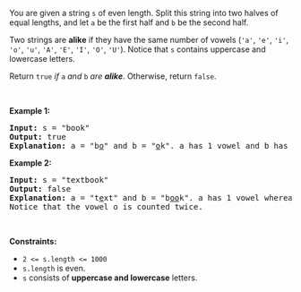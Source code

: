 <p>You are given a string <code>s</code> of even length. Split this string into two halves of equal lengths, and let <code>a</code> be the first half and <code>b</code> be the second half.</p>

<p>Two strings are <strong>alike</strong> if they have the same number of vowels (<code>'a'</code>, <code>'e'</code>, <code>'i'</code>, <code>'o'</code>, <code>'u'</code>, <code>'A'</code>, <code>'E'</code>, <code>'I'</code>, <code>'O'</code>, <code>'U'</code>). Notice that <code>s</code> contains uppercase and lowercase letters.</p>

<p>Return <code>true</code><em> if </em><code>a</code><em> and </em><code>b</code><em> are <strong>alike</strong></em>. Otherwise, return <code>false</code>.</p>

<p>&nbsp;</p>
<p><strong class="example">Example 1:</strong></p>

<pre><strong>Input:</strong> s = "book"
<strong>Output:</strong> true
<strong>Explanation:</strong> a = "b<u>o</u>" and b = "<u>o</u>k". a has 1 vowel and b has 1 vowel. Therefore, they are alike.
</pre>

<p><strong class="example">Example 2:</strong></p>

<pre><strong>Input:</strong> s = "textbook"
<strong>Output:</strong> false
<strong>Explanation:</strong> a = "t<u>e</u>xt" and b = "b<u>oo</u>k". a has 1 vowel whereas b has 2. Therefore, they are not alike.
Notice that the vowel o is counted twice.
</pre>

<p>&nbsp;</p>
<p><strong>Constraints:</strong></p>

<ul>
	<li><code>2 &lt;= s.length &lt;= 1000</code></li>
	<li><code>s.length</code> is even.</li>
	<li><code>s</code> consists of <strong>uppercase and lowercase</strong> letters.</li>
</ul>
